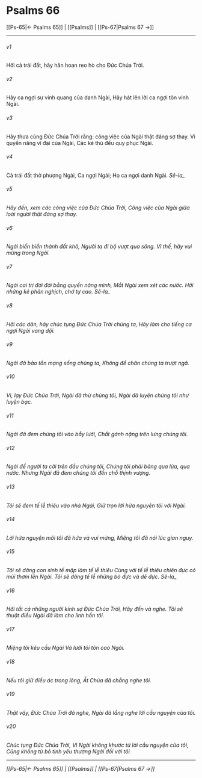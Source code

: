 # Psalms 66

[[Ps-65|← Psalms 65]] | [[Psalms]] | [[Ps-67|Psalms 67 →]]
***



###### v1 
Hỡi cả trái đất, hãy hân hoan reo hò cho Đức Chúa Trời. 

###### v2 
Hãy ca ngợi sự vinh quang của danh Ngài, Hãy hát lên lời ca ngợi tôn vinh Ngài. 

###### v3 
Hãy thưa cùng Đức Chúa Trời rằng: công việc của Ngài thật đáng sợ thay. Vì quyền năng vĩ đại của Ngài, Các kẻ thù đều quy phục Ngài. 

###### v4 
Cả trái đất thờ phượng Ngài, Ca ngợi Ngài; Họ ca ngợi danh Ngài. <i class="selah">Sê-la_ 

###### v5 
Hãy đến, xem các công việc của Đức Chúa Trời, Công việc của Ngài giữa loài người thật đáng sợ thay. 

###### v6 
Ngài biến biển thành đất khô, Người ta đi bộ vượt qua sông. Vì thế, hãy vui mừng trong Ngài. 

###### v7 
Ngài cai trị đời đời bằng quyền năng mình, Mắt Ngài xem xét các nước. Hỡi những kẻ phản nghịch, chớ tự cao. <i class="selah">Sê-la_ 

###### v8 
Hỡi các dân, hãy chúc tụng Đức Chúa Trời chúng ta, Hãy làm cho tiếng ca ngợi Ngài vang dội. 

###### v9 
Ngài đã bảo tồn mạng sống chúng ta, Không để chân chúng ta trượt ngã. 

###### v10 
Vì, lạy Đức Chúa Trời, Ngài đã thử chúng tôi, Ngài đã luyện chúng tôi như luyện bạc. 

###### v11 
Ngài đã đem chúng tôi vào bẫy lưới, Chất gánh nặng trên lưng chúng tôi. 

###### v12 
Ngài để người ta cỡi trên đầu chúng tôi, Chúng tôi phải băng qua lửa, qua nước. Nhưng Ngài đã đem chúng tôi đến chỗ thịnh vượng. 

###### v13 
Tôi sẽ đem tế lễ thiêu vào nhà Ngài, Giữ trọn lời hứa nguyện tôi với Ngài. 

###### v14 
Lời hứa nguyện môi tôi đã hứa và vui mừng, Miệng tôi đã nói lúc gian nguy. 

###### v15 
Tôi sẽ dâng con sinh tế mập làm tế lễ thiêu Cùng với tế lễ thiêu chiên đực có mùi thơm lên Ngài. Tôi sẽ dâng tế lễ những bò đực và dê đực. <i class="selah">Sê-la_ 

###### v16 
Hỡi tất cả những người kính sợ Đức Chúa Trời, Hãy đến và nghe. Tôi sẽ thuật điều Ngài đã làm cho linh hồn tôi. 

###### v17 
Miệng tôi kêu cầu Ngài Và lưỡi tôi tôn cao Ngài. 

###### v18 
Nếu tôi giữ điều ác trong lòng, Ắt Chúa đã chẳng nghe tôi. 

###### v19 
Thật vậy, Đức Chúa Trời đã nghe, Ngài đã lắng nghe lời cầu nguyện của tôi. 

###### v20 
Chúc tụng Đức Chúa Trời, Vì Ngài không khước từ lời cầu nguyện của tôi, Cũng không từ bỏ tình yêu thương Ngài đối với tôi.

***
[[Ps-65|← Psalms 65]] | [[Psalms]] | [[Ps-67|Psalms 67 →]]
